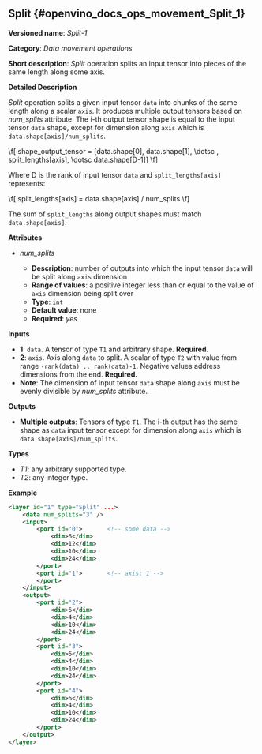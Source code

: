 ## Split <a name="Split"></a> {#openvino_docs_ops_movement_Split_1}

**Versioned name**: *Split-1*

**Category**: *Data movement operations*

**Short description**: *Split* operation splits an input tensor into pieces of the same length along some axis.

**Detailed Description**

*Split* operation splits a given input tensor `data` into chunks of the same length along a scalar `axis`. It produces multiple output tensors based on *num_splits* attribute.
The i-th output tensor shape is equal to the input tensor `data` shape, except for dimension along `axis` which is `data.shape[axis]/num_splits`.

\f[
shape\_output\_tensor = [data.shape[0], data.shape[1], \dotsc , split\_lengths[axis], \dotsc data.shape[D-1]]
\f]

Where D is the rank of input tensor `data` and `split_lengths[axis]` represents:

\f[
split\_lengths[axis] = data.shape[axis] / num\_splits
\f]

The sum of `split_lengths` along output shapes must match `data.shape[axis]`.

**Attributes**

* *num_splits*

  * **Description**: number of outputs into which the input tensor `data` will be split along `axis` dimension
  * **Range of values**: a positive integer less than or equal to the value of `axis` dimension being split over
  * **Type**: `int`
  * **Default value**: none
  * **Required**: *yes*

**Inputs**

* **1**: `data`. A tensor of type `T1` and arbitrary shape. **Required.**
* **2**: `axis`. Axis along `data` to split. A scalar of type `T2` with value from range `-rank(data) .. rank(data)-1`. Negative values address dimensions from the end. **Required.**
* **Note**: The dimension of input tensor `data` shape along `axis` must be evenly divisible by *num_splits* attribute.

**Outputs**

* **Multiple outputs**: Tensors of type `T1`. The i-th output has the same shape as `data` input tensor except for dimension along `axis` which is `data.shape[axis]/num_splits`.

**Types**

* *T1*: any arbitrary supported type.
* *T2*: any integer type.

**Example**

```xml
<layer id="1" type="Split" ...>
    <data num_splits="3" />
    <input>
        <port id="0">       <!-- some data -->
            <dim>6</dim>
            <dim>12</dim>
            <dim>10</dim>
            <dim>24</dim>
        </port>
        <port id="1">       <!-- axis: 1 -->
        </port>
    </input>
    <output>
        <port id="2">
            <dim>6</dim>
            <dim>4</dim>
            <dim>10</dim>
            <dim>24</dim>
        </port>
        <port id="3">
            <dim>6</dim>
            <dim>4</dim>
            <dim>10</dim>
            <dim>24</dim>
        </port>
        <port id="4">
            <dim>6</dim>
            <dim>4</dim>
            <dim>10</dim>
            <dim>24</dim>
        </port>
    </output>
</layer>
```